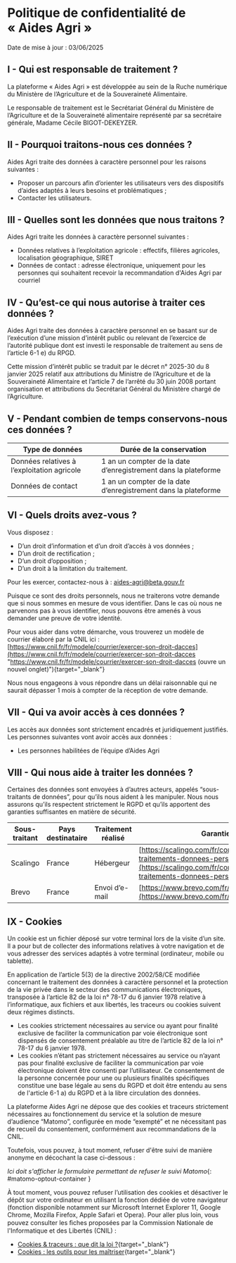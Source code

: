 # Politique de confidentialité de « Aides Agri »

Date de mise à jour : 03/06/2025

## I - Qui est responsable de traitement ?

La plateforme « Aides Agri » est développée au sein de la Ruche numérique du Ministère de l’Agriculture et de la Souveraineté Alimentaire.

Le responsable de traitement est le Secrétariat Général du Ministère de l’Agriculture et de la Souveraineté alimentaire représenté par sa secrétaire générale, Madame Cécile BIGOT-DEKEYZER.

## II - Pourquoi traitons-nous ces données ?

Aides Agri traite des données à caractère personnel pour les raisons suivantes :

- Proposer un parcours afin d’orienter les utilisateurs vers des dispositifs d’aides adaptés à leurs besoins et problématiques ;
- Contacter les utilisateurs.

## III - Quelles sont les données que nous traitons ?

Aides Agri traite les données à caractère personnel suivantes :

- Données relatives à l’exploitation agricole : effectifs, filières agricoles, localisation géographique, SIRET
- Données de contact : adresse électronique, uniquement pour les personnes qui souhaitent recevoir la recommandation d'Aides Agri par courriel

## IV - Qu’est-ce qui nous autorise à traiter ces données ?

Aides Agri traite des données à caractère personnel en se basant sur de l’exécution d’une mission d’intérêt public ou relevant de l’exercice de l’autorité publique dont est investi le responsable de traitement au sens de l’article 6-1 e) du RPGD.

Cette mission d’intérêt public se traduit par le décret n° 2025-30 du 8 janvier 2025 relatif aux attributions du Ministre de l’Agriculture et de la Souveraineté Alimentaire et l’article 7 de l’arrêté du 30 juin 2008 portant organisation et attributions du Secrétariat Général du Ministère chargé de l’Agriculture.

## V - Pendant combien de temps conservons-nous ces données ?

| Type de données                                                                  | 	Durée de la conservation                                      |
|----------------------------------------------------------------------------------|----------------------------------------------------------------|
| Données relatives à l’exploitation agricole                                      | 1 an un compter de la date d’enregistrement dans la plateforme |
| Données de contact                                                               | 1 an un compter de la date d’enregistrement dans la plateforme |

## VI - Quels droits avez-vous ?

Vous disposez :

- D’un droit d’information et d’un droit d’accès à vos données ;
- D’un droit de rectification ;
- D’un droit d’opposition ;
- D’un droit à la limitation du traitement.

Pour les exercer, contactez-nous à : [aides-agri@beta.gouv.fr](mailto:aides-agri@beta.gouv.fr)

Puisque ce sont des droits personnels, nous ne traiterons votre demande que si nous sommes en mesure de vous identifier. Dans le cas où nous ne parvenons pas à vous identifier, nous pouvons être amenés à vous demander une preuve de votre identité.

Pour vous aider dans votre démarche, vous trouverez un modèle de courrier élaboré par la CNIL ici : [https://www.cnil.fr/fr/modele/courrier/exercer-son-droit-dacces](https://www.cnil.fr/fr/modele/courrier/exercer-son-droit-dacces "https://www.cnil.fr/fr/modele/courrier/exercer-son-droit-dacces (ouvre un nouvel onglet)"){target="_blank"}

Nous nous engageons à vous répondre dans un délai raisonnable qui ne saurait dépasser 1 mois à compter de la réception de votre demande.

## VII - Qui va avoir accès à ces données ?

Les accès aux données sont strictement encadrés et juridiquement justifiés. Les personnes suivantes vont avoir accès aux données :
- Les personnes habilitées de l’équipe d’Aides Agri

## VIII - Qui nous aide à traiter les données ?

Certaines des données sont envoyées à d’autres acteurs, appelés “sous-traitants de données”, pour qu’ils nous aident à les manipuler. Nous nous assurons qu’ils respectent strictement le RGPD et qu’ils apportent des garanties suffisantes en matière de sécurité.

| Sous-traitant | Pays destinataire | Traitement réalisé | Garanties                                                                                                                                            |
|---------------|-------------------|--------------------|------------------------------------------------------------------------------------------------------------------------------------------------------|
| Scalingo      | France            | Hébergeur          | [https://scalingo.com/fr/contrat-gestion-traitements-donnees-personnelles](https://scalingo.com/fr/contrat-gestion-traitements-donnees-personnelles) | 
| Brevo         | France            | Envoi d’e-mail     | [https://www.brevo.com/fr/legal/privacypolicy/](https://www.brevo.com/fr/legal/privacypolicy/)                                                                                                    | 

## IX - Cookies

Un cookie est un fichier déposé sur votre terminal lors de la visite d’un site. Il a pour but de collecter des informations relatives à votre navigation et de vous adresser des services adaptés à votre terminal (ordinateur, mobile ou tablette).

En application de l’article 5(3) de la directive 2002/58/CE modifiée concernant le traitement des données à caractère personnel et la protection de la vie privée dans le secteur des communications électroniques, transposée à l’article 82 de la loi n° 78-17 du 6 janvier 1978 relative à l’informatique, aux fichiers et aux libertés, les traceurs ou cookies suivent deux régimes distincts.

- Les cookies strictement nécessaires au service ou ayant pour finalité exclusive de faciliter la communication par voie électronique sont dispensés de consentement préalable au titre de l’article 82 de la loi n° 78-17 du 6 janvier 1978.
- Les cookies n’étant pas strictement nécessaires au service ou n’ayant pas pour finalité exclusive de faciliter la communication par voie électronique doivent être consenti par l’utilisateur. Ce consentement de la personne concernée pour une ou plusieurs finalités spécifiques constitue une base légale au sens du RGPD et doit être entendu au sens de l'article 6-1 a) du RGPD et à la libre circulation des données.

La plateforme Aides Agri ne dépose que des cookies et traceurs strictement nécessaires au fonctionnement du service et la solution de mesure d’audience “Matomo”, configurée en mode “exempté” et ne nécessitant pas de recueil du consentement, conformément aux recommandations de la CNIL.

Toutefois, vous pouvez, à tout moment, refuser d'être suivi de manière anonyme en décochant la case ci-dessous :

*Ici doit s'afficher le formulaire permettant de refuser le suivi Matomo*{: #matomo-optout-container }


À tout moment, vous pouvez refuser l’utilisation des cookies et désactiver le dépôt sur votre ordinateur en utilisant la fonction dédiée de votre navigateur (fonction disponible notamment sur Microsoft Internet Explorer 11, Google Chrome, Mozilla Firefox, Apple Safari et Opera).
Pour aller plus loin, vous pouvez consulter les ﬁches proposées par la Commission Nationale de l'Informatique et des Libertés (CNIL) :

- [Cookies & traceurs : que dit la loi ?](https://www.cnil.fr/fr/cookies-traceurs-que-dit-la-loi "Cookies & traceurs : que dit la loi ? (ouvre un nouvel onglet)"){target="_blank"}
- [Cookies : les outils pour les maîtriser](https://www.cnil.fr/fr/cookies-les-outils-pour-les-maitriser "Cookies : les outils pour les maîtriser (ouvre un nouvel onglet)"){target="_blank"}
